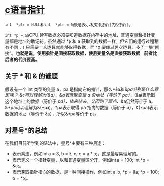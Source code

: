 # [c语言指针](https://github.com/zhizunbao84/gitblog/issues/10)

`int  *ptr = NULL`和`int  *ptr = 0`都是表示初始化指针为空指针。

`int *p = &a`CPU 读写数据必须要知道数据在内存中的地址，普通变量和指针变量都是地址的助记符，虽然通过 *p 和 a 获取到的数据一样，但它们的运行过程稍有不同：a 只需要一次运算就能够取得数据，而 *p 要经过两次运算，多了一层“间接”。**也就是说，使用指针是间接获取数据，使用变量名是直接获取数据，前者比后者的代价要高。**

## 关于 * 和 & 的谜题
假设有一个 int 类型的变量 a，pa 是指向它的指针，那么*&a和&*pa分别是什么意思呢？
*&a可以理解为*(&a)，&a表示取变量 a 的地址（等价于 pa），*(&a)表示取这个地址上的数据（等价于 *pa），绕来绕去，又回到了原点，*&a仍然等价于 a。
&*pa可以理解为&(*pa)，*pa表示取得 pa 指向的数据（等价于 a），&(*pa)表示数据的地址（等价于 &a），所以&*pa等价于 pa。
## 对星号*的总结
在我们目前所学到的语法中，星号*主要有三种用途：
- 表示乘法，例如int a = 3, b = 5, c;  c = a * b;，这是最容易理解的。
- 表示定义一个指针变量，以和普通变量区分开，例如int a = 100;  int *p = &a;。
- 表示获取指针指向的数据，是一种间接操作，例如int a, b, *p = &a;  *p = 100;  b = *p;。